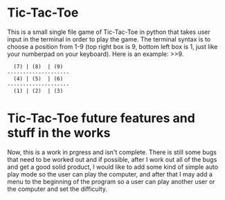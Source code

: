 # Tic-Tac-Toe
This is a small single file game of Tic-Tac-Toe in python that takes user input in the terminal in order to play the game. The terminal syntax is to choose a position from 1-9 (top right box is 9, bottom left box is 1, just like your numberpad on your keyboard). Here is an example: >>9.

~~~~~~~~~~~~~~~~~~~
  (7) | (8)  | (9)  
--------------------
  (4) | (5)  | (6)  
--------------------
  (1) | (2)  | (3)
~~~~~~~~~~~~~~~~~~~
# Tic-Tac-Toe future features and stuff in the works
Now, this is a work in prgress and isn't complete. There is still some bugs that need to be worked out and if possible, after I work out all of the bugs and get a good solid product, I would like to add some kind of simple auto play mode so the user can play the computer, and after that I may add a menu to the beginning of the program so a user can play another user or the computer and set the difficulty.

